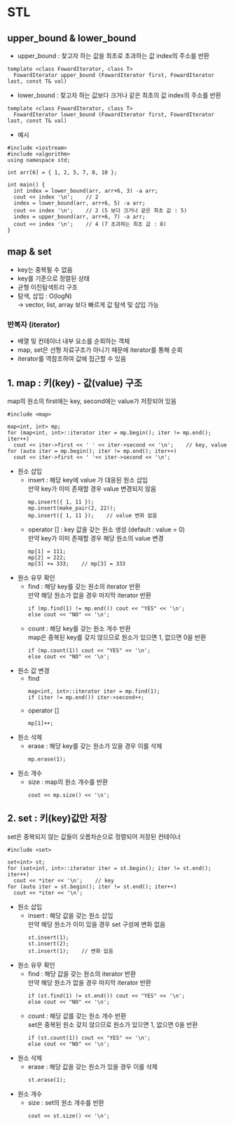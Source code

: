 # STL
## upper_bound & lower_bound
- upper_bound : 찾고자 하는 값을 최초로 초과하는 값 index의 주소를 반환
```
template <class FowardIterator, class T>
  FowardIterator upper_bound (FowardIterator first, FowardIterator last, const T& val)
```
- lower_bound : 찾고자 하는 값보다 크거나 같은 최초의 값 index의 주소를 반환
```
template <class FowardIterator, class T>
  FowardIterator lower_bound (FowardIterator first, FowardIterator last, const T& val)
```
- 예시
```
#include <iostream>
#include <algorithm>
using namespace std;

int arr[6] = { 1, 2, 5, 7, 8, 10 };

int main() {
  int index = lower_bound(arr, arr+6, 3) -a arr;
  cout << index '\n';    // 2
  index = lower_bound(arr, arr+6, 5) -a arr;
  cout << index '\n';    // 2 (5 보다 크거나 같은 최초 값 : 5)
  index = upper_bound(arr, arr+6, 7) -a arr;
  cout << index '\n';    // 4 (7 초과하는 최초 값 : 8)
}
```
## map & set
- key는 중복될 수 없음
- key를 기준으로 정렬된 상태
- 균형 이진탐색트리 구조
- 탐색, 삽입 : O(logN) <br>
  -> vector, list, array 보다 빠르게 값 탐색 및 삽입 가능
  
### 반복자 (iterator)
- 배열 및 컨테이너 내부 요소를 순회하는 객체
- map, set은 선형 자료구조가 아니기 때문에 iterator를 통해 순회
- iterator를 역참조하여 값에 접근할 수 있음

## 1. map : 키(key) - 값(value) 구조
map의 원소의 first에는 key, second에는 value가 저장되어 있음
```
#include <map>

map<int, int> mp;
for (map<int, int>::iterator iter = mp.begin(); iter != mp.end(); iter++)
  cout << iter->first << ' ' << iter->second << '\n';    // key, value
for (auto iter = mp.begin(); iter != mp.end(); iter++) 
  cout << iter->first << ' '<< iter->second << '\n';
```
- 원소 삽입
  - insert : 해당 key에 value 가 대응된 원소 삽입 <br>
    만약 key가 이미 존재할 경우 value 변경되지 않음
    ```
    mp.insert({ 1, 11 });
    mp.insert(make_pair(2, 22));
    mp.insert({ 1, 11 });    // value 변화 없음
    ```
  - operator [] : key 값을 갖는 원소 생성 (default : value = 0) <br>
    만약 key가 이미 존재할 경우 해당 원소의 value 변경
    ```
    mp[1] = 111;
    mp[2] = 222;
    mp[3] += 333;    // mp[3] = 333
    ```
- 원소 유무 확인
  - find : 해당 key를 갖는 원소의 iterator 반환 <br>
    만약 해당 원소가 없을 경우 마지막 iterator 반환
    ```
    if (mp.find(1) != mp.end()) cout << "YES" << '\n';
    else cout << "NO" << '\n';
    ```
  - count : 해당 key를 갖는 원소 개수 반환 <br>
    map은 중복된 key를 갖지 않으므로 원소가 있으면 1, 없으면 0을 반환
    ```
    if (mp.count(1)) cout << "YES" << '\n';
    else cout << "NO" << '\n';
    ```
- 원소 값 변경
  - find
    ```
    map<int, int>::iterator iter = mp.find(1);
    if (iter != mp.end()) iter->second++;
    ```
  - operator []
    ```
    mp[1]++;
    ```
- 원소 삭제
  - erase : 해당 key를 갖는 원소가 있을 경우 이를 삭제
    ```
    mp.erase(1);
    ```
- 원소 개수
  - size : map의 원소 개수를 반환
    ```
    cout << mp.size() << '\n';
    ```
## 2. set : 키(key)값만 저장
set은 중복되지 않는 값들이 오름차순으로 정렬되어 저장된 컨테이너
```
#include <set>

set<int> st;
for (set<int, int>::iterator iter = st.begin(); iter != st.end(); iter++)
  cout << *iter << '\n';    // key
for (auto iter = st.begin(); iter != st.end(); iter++) 
  cout << *iter << '\n';
```

- 원소 삽입
  - insert : 해당 값을 갖는 원소 삽입 <br>
    만약 해당 원소가 이미 있을 경우 set 구성에 변화 없음
    ```
    st.insert(1);
    st.insert(2);
    st.insert(1);    // 변화 없음
    ```
- 원소 유무 확인
  - find : 해당 값을 갖는 원소의 iterator 반환 <br>
    만약 해당 원소가 없을 경우 마지막 iterator 반환
    ```
    if (st.find(1) != st.end()) cout << "YES" << '\n';
    else cout << "NO" << '\n';
    ```
  - count : 해당 값를 갖는 원소 개수 반환 <br>
    set은 중복된 원소 갖지 않으므로 원소가 있으면 1, 없으면 0을 반환
    ```
    if (st.count(1)) cout << "YES" << '\n';
    else cout << "NO" << '\n';
    ```
- 원소 삭제
  - erase : 해당 값을 갖는 원소가 있을 경우 이를 삭제
    ```
    st.erase(1);
    ```
- 원소 개수
  - size : set의 원소 개수를 반환
    ```
    cout << st.size() << '\n';
    ```

